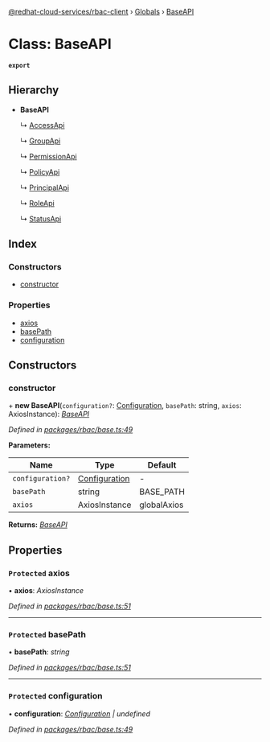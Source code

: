 [@redhat-cloud-services/rbac-client](../README.md) › [Globals](../globals.md) › [BaseAPI](baseapi.md)

# Class: BaseAPI

**`export`** 

## Hierarchy

* **BaseAPI**

  ↳ [AccessApi](accessapi.md)

  ↳ [GroupApi](groupapi.md)

  ↳ [PermissionApi](permissionapi.md)

  ↳ [PolicyApi](policyapi.md)

  ↳ [PrincipalApi](principalapi.md)

  ↳ [RoleApi](roleapi.md)

  ↳ [StatusApi](statusapi.md)

## Index

### Constructors

* [constructor](baseapi.md#constructor)

### Properties

* [axios](baseapi.md#protected-axios)
* [basePath](baseapi.md#protected-basepath)
* [configuration](baseapi.md#protected-configuration)

## Constructors

###  constructor

\+ **new BaseAPI**(`configuration?`: [Configuration](configuration.md), `basePath`: string, `axios`: AxiosInstance): *[BaseAPI](baseapi.md)*

*Defined in [packages/rbac/base.ts:49](https://github.com/leSamo/javascript-clients/blob/master/packages/rbac/base.ts#L49)*

**Parameters:**

Name | Type | Default |
------ | ------ | ------ |
`configuration?` | [Configuration](configuration.md) | - |
`basePath` | string | BASE_PATH |
`axios` | AxiosInstance | globalAxios |

**Returns:** *[BaseAPI](baseapi.md)*

## Properties

### `Protected` axios

• **axios**: *AxiosInstance*

*Defined in [packages/rbac/base.ts:51](https://github.com/leSamo/javascript-clients/blob/master/packages/rbac/base.ts#L51)*

___

### `Protected` basePath

• **basePath**: *string*

*Defined in [packages/rbac/base.ts:51](https://github.com/leSamo/javascript-clients/blob/master/packages/rbac/base.ts#L51)*

___

### `Protected` configuration

• **configuration**: *[Configuration](configuration.md) | undefined*

*Defined in [packages/rbac/base.ts:49](https://github.com/leSamo/javascript-clients/blob/master/packages/rbac/base.ts#L49)*
